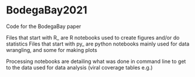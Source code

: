 # BodegaBay2021
Code for the BodegaBay paper


Files that start with R_ are R notebooks used to create figures and/or do statistics
Files that start with py_ are python notebooks mainly used for data wrangling, and some for making plots

Processing notebooks are detailing what was done in command line to get to the data used for data analysis (viral coverage tables e.g.)
